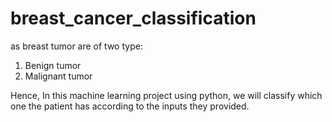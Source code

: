 # breast_cancer_classification

   as breast tumor are of two type:
1. Benign tumor
2. Malignant tumor

Hence, In this machine learning project using python, we will classify which one the patient has according to the inputs they provided.

